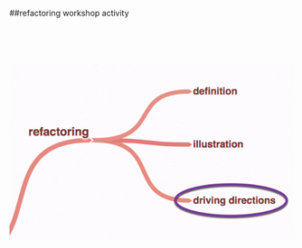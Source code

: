 <!-- .slide: data-background="resources/footer.svg" data-background-size="contain" data-background-position="bottom"  -->

##refactoring workshop activity
<br/>
<br/>
<br/>
<br/>
<br/>


<img class="plain" src="resources/refactoring-driving-directions.png" />

<aside class="notes">
  <p>
  </p>
  <p>
  </p>
</aside>
